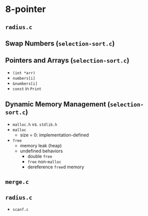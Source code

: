 # 8-pointer

## `radius.c`

## Swap Numbers (`selection-sort.c`)

## Pointers and Arrays (`selection-sort.c`)

- `(int *arr)`
- `numbers[i]`
- `&numbers[i]`
- `const` in `Print`

## Dynamic Memory Management (`selection-sort.c`)

- `malloc.h` vs. `stdlib.h`
- `malloc`
  - size = 0: implementation-defined
- `free`
  - memory leak (heap)
  - undefined behaviors
    - double `free`
    - `free` non-`malloc`
    - dereference `free`d memory

## `merge.c`

## `radius.c`

- `scanf.c`